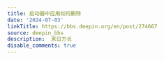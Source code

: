 ```yaml
---
title: 启动器中应用如何删除
date: '2024-07-03'
linkTitle: https://bbs.deepin.org/en/post/274667
source: deepin_bbs
description:  来日方长 
disable_comments: true
---
```


